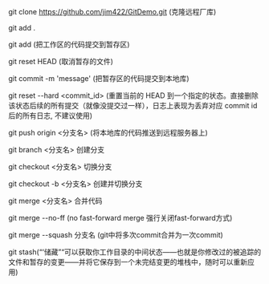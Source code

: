 git clone https://github.com/jim422/GitDemo.git (克隆远程厂库)

git add .

git add <file> (把工作区的代码提交到暂存区)

git reset HEAD <file> (取消暂存的文件)

git commit -m 'message' (把暂存区的代码提交到本地库)

git reset --hard <commit_id> (重置当前的 HEAD 到一个指定的状态。直接删除该状态后续的所有提交（就像没提交过一样），日志上表现为丢弃对应 commit id 后的所有日志, 不建议使用)

git push origin <分支名> (将本地库的代码推送到远程服务器上)

git branch <分支名> 创建分支

git checkout  <分支名> 切换分支

git checkout -b <分支名> 创建并切换分支

git merge <分支名> 合并代码

git merge --no-ff (no fast-forward merge 强行关闭fast-forward方式)

git merge --squash 分支名 (git中将多次commit合并为一次commit)

git stash(“‘储藏”“可以获取你工作目录的中间状态——也就是你修改过的被追踪的文件和暂存的变更——并将它保存到一个未完结变更的堆栈中，随时可以重新应用)